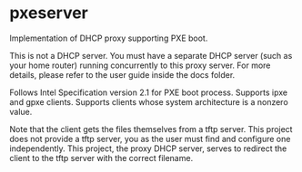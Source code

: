 # pxeserver
Implementation of DHCP proxy supporting PXE boot.

This is not a DHCP server. You must have a separate DHCP server (such as your home router)
running concurrently to this proxy server. For more details, please refer to the user guide
inside the docs folder.

Follows Intel Specification version 2.1 for PXE boot process.
Supports ipxe and gpxe clients.
Supports clients whose system architecture is a nonzero value.

Note that the client gets the files themselves from a tftp server. This project does not provide a tftp 
server, you as the user must find and configure one independently. This project, the proxy DHCP server,
serves to redirect the client to the tftp server with the correct filename. 

